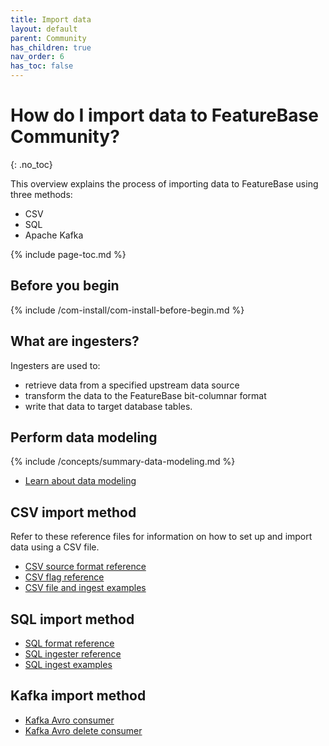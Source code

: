 ```yaml
---
title: Import data
layout: default
parent: Community
has_children: true
nav_order: 6
has_toc: false
---
```


# How do I import data to FeatureBase Community?
{: .no_toc}

This overview explains the process of importing data to FeatureBase using three methods:
* CSV
* SQL
* Apache Kafka

{% include page-toc.md %}

## Before you begin

{% include /com-install/com-install-before-begin.md %}

## What are ingesters?

Ingesters are used to:
* retrieve data from a specified upstream data source
* transform the data to the FeatureBase bit-columnar format
* write that data to target database tables.

## Perform data modeling

{% include /concepts/summary-data-modeling.md %}

* [Learn about data modeling](/docs/concepts/overview-data-modeling/)

## CSV import method

Refer to these reference files for information on how to set up and import data using a CSV file.

* [CSV source format reference](/docs/community/com-ingest/com-ingest-source-csv)
* [CSV flag reference](/docs/community/com-ingest/com-ingest-flags-csv)
* [CSV file and ingest examples](/docs/community/com-ingest/com-ingest-example-csv)

## SQL import method

* [SQL format reference](/docs/community/com-ingest/com-ingest-source-sql)
* [SQL ingester reference](/docs/community/com-ingest/com-ingest-flags-sql)
* [SQL ingest examples](/docs/community/com-ingest/com-ingest-example-sql)

## Kafka import method

* [Kafka Avro consumer](/docs/community/com-ingest/com-ingest-kafka-avro)
* [Kafka Avro delete consumer](/docs/community/com-ingest/com-ingest-kafka-avro-delete)
<!--
* [Kafka static schema](/docs/community/com-ingest/com-ingest-flags-kafka-static)
-->
